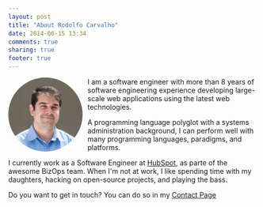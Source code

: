 ```yaml
---
layout: post
title: "About Rodolfo Carvalho"
date: 2014-06-15 13:34
comments: true
sharing: true
footer: true
---
```


<div style="float: left; width: 150px; height: 150px; border-radius: 150px; display: inline-block; overflow: hidden; margin: 0 10px 10px 0">
    <img src="/images/me.jpg" style="width: 100%; display: inline-block">
</div>

I am a software engineer with more than 8 years of software engineering experience developing large-scale web applications using the latest web technologies.

A programming language polyglot with a systems administration background, I can perform well with many programming languages, paradigms, and platforms.

I currently work as a Software Engineer at [HubSpot](http://www.hubspot.com/), as parte of the awesome BizOps team. When I'm not at work, I like spending time with my daughters, hacking on open-source projects, and playing the bass.

Do you want to get in touch? You can do so in my [Contact Page](/contact)
